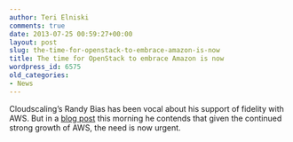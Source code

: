```yaml
---
author: Teri Elniski
comments: true
date: 2013-07-25 00:59:27+00:00
layout: post
slug: the-time-for-openstack-to-embrace-amazon-is-now
title: The time for OpenStack to embrace Amazon is now
wordpress_id: 6575
old_categories:
- News
---
```


Cloudscaling’s Randy Bias has been vocal about his support of fidelity with AWS. But in a [blog post](http://www.cloudscaling.com/blog/cloud-computing/openstack-aws/) this morning he contends that given the continued strong growth of AWS, the need is now urgent.
